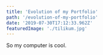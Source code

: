 ```yaml
---
title: 'Evolution of my Portfolio'
path: '/evolution-of-my-portfolio'
date: '2019-07-30T17:12:33.962Z'
featuredImage: './tilikum.jpg'
---
```


So my computer is cool.